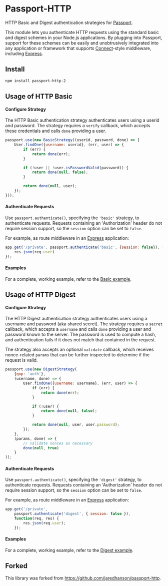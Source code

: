 # Passport-HTTP

HTTP Basic and Digest authentication strategies for
[Passport](https://github.com/jaredhanson/passport).

This module lets you authenticate HTTP requests using the standard basic and
digest schemes in your Node.js applications.  By plugging into Passport, support
for these schemes can be easily and unobtrusively integrated into any
application or framework that supports [Connect](http://www.senchalabs.org/connect/)-style
middleware, including [Express](https://expressjs.com/).

## Install

```bash
npm install passport-http-2
```

## Usage of HTTP Basic

#### Configure Strategy

The HTTP Basic authentication strategy authenticates users using a userid and
password.  The strategy requires a `verify` callback, which accepts these
credentials and calls `done` providing a user.
```js
passport.use(new BasicStrategy((userid, password, done) => {
    User.findOne({username: userid}, (err, user) => {
        if (err) {
            return done(err);
        }

        if (!user || !user.isPasswordValid(password)) {
            return done(null, false);
        }

        return done(null, user);
    });
}));
```

#### Authenticate Requests

Use `passport.authenticate()`, specifying the `'basic'` strategy, to
authenticate requests.  Requests containing an 'Authorization' header do not
require session support, so the `session` option can be set to `false`.

For example, as route middleware in an [Express](https://expressjs.com/)
application:
```js
app.get('/private', passport.authenticate('basic', {session: false}), (req, res) => {
    res.json(req.user)
});
```

#### Examples

For a complete, working example, refer to the
[Basic example](https://github.com/passport/express-3.x-http-basic-example).

## Usage of HTTP Digest

#### Configure Strategy

The HTTP Digest authentication strategy authenticates users using a username and
password (aka shared secret).  The strategy requires a `secret` callback, which
accepts a `username` and calls `done` providing a user and password known to the
server.  The password is used to compute a hash, and authentication fails if it
does not match that contained in the request.

The strategy also accepts an optional `validate` callback, which receives
nonce-related `params` that can be further inspected to determine if the request
is valid.
```js
passport.use(new DigestStrategy(
    {qop: 'auth'},
    (username, done) => {
        User.findOne({username: username}, (err, user) => {
            if (err) {
                return done(err);
            }

            if (!user) {
                return done(null, false);
            }

            return done(null, user, user.password);
        });
    },
    (params, done) => {
        // validate nonces as necessary
        done(null, true)
    }
));
```

#### Authenticate Requests

Use `passport.authenticate()`, specifying the `'digest'` strategy, to
authenticate requests.  Requests containing an 'Authorization' header do not
require session support, so the `session` option can be set to `false`.

For example, as route middleware in an [Express](https://expressjs.com/)
application:
```js
app.get('/private',
    passport.authenticate('digest', { session: false }),
    function(req, res) {
        res.json(req.user);
    });
```

#### Examples

For a complete, working example, refer to the
[Digest example](https://github.com/passport/express-3.x-http-digest-example).

## Forked
This library was forked from <https://github.com/jaredhanson/passport-http>.

